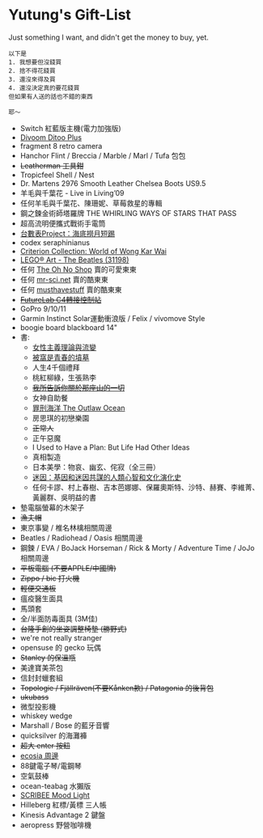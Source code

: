 # Yutung's Gift-List
Just something I want, and didn't get the money to buy, yet.

```
以下是
1. 我想要但沒錢買
2. 捨不得花錢買
3. 還沒來得及買
4. 還沒決定真的要花錢買
但如果有人送的話也不錯的東西

耶～
```

- Switch 紅藍版主機(電力加強版)
- [Divoom Ditoo Plus](https://hk.pinkoi.com/product/vSypJEPq)
- fragment 8 retro camera
- Hanchor Flint / Breccia / Marble / Marl / Tufa 包包
- ~~Leatherman 工具鉗~~
- Tropicfeel Shell / Nest
- Dr. Martens 2976 Smooth Leather Chelsea Boots US9.5
- 羊毛與千葉花 - Live in Living’09
- 任何羊毛與千葉花、陳珊妮、草莓救星的專輯
- 鋼之鍊金術師塔羅牌 THE WHIRLING WAYS OF STARS THAT PASS
- 超高流明便攜式戰術手電筒
- [台數表Project：海底撈月短踢](https://www.versetw.com/products/mahjongg-t-shirt-1-1)
- codex seraphinianus
- [Criterion Collection: World of Wong Kar Wai](https://www.criterion.com/boxsets/4117-world-of-wong-kar-wai)
- [LEGO® Art - The Beatles (31198)](https://www.lego.com/en-us/product/tbd-music-2020-31198)
- 任何 [The Oh No Shop](https://www.theohnoshop.com/) 賣的可愛東東
- 任何 [mr-sci.net](https://mr-sci.net/) 賣的酷東東
- 任何 [musthavestuff](https://musthavestuff.com/) 賣的酷東東
- ~~[FutureLab C4轉接控制站](https://futurelab.tw/collections/3cc/products/xbomb)~~
- GoPro 9/10/11
- Garmin Instinct Solar運動衝浪版 / Felix / vívomove Style
- boogie board blackboard 14"
- 書: 
  - [女性主義理論與流變](https://www.taaze.tw/goods/11100868326.html)
  - [被窩是青春的墳墓](https://www.taaze.tw/products/11100922208.html)
  - 人生4千個禮拜
  - 桃紅柳綠，生張熟李
  - ~~[我所告訴你關於那座山的一切](https://www.taaze.tw/products/11100879025.html)~~
  - 女神自助餐
  - [罪刑海洋 The Outlaw Ocean](https://www.books.com.tw/products/0010860359)
  - 房思琪的初戀樂園
  - ~~正常人~~
  - 正午惡魔
  - I Used to Have a Plan: But Life Had Other Ideas
  - 真相製造
  - 日本美學：物哀、幽玄、侘寂（全三冊）
  - [迷因：基因和迷因共謀的人類心智和文化演化史](https://www.twreporter.org/a/bookreview-the-meme-machine)
  - 任何卡謬、村上春樹、吉本芭娜娜、保羅奧斯特、沙特、赫賽、李維菁、黃麗群、吳明益的書
- 墊電腦螢幕的木架子
- ~~漁夫帽~~
- 東京事變 / 椎名林檎相關周邊
- Beatles / Radiohead / Oasis 相關周邊
- 鋼鍊 / EVA / BoJack Horseman / Rick & Morty / Adventure Time / JoJo 相關周邊
- ~~平板電腦 (不要APPLE/中國牌)~~
- ~~Zippo / bic 打火機~~
- ~~輕便交通板~~
- 瘟疫醫生面具
- 馬頭套
- 全/半面防毒面具 (3M佳)
- ~~台隆手創的坐姿調整椅墊 (勝野式)~~
- we're not really stranger
- opensuse 的 gecko 玩偶
- ~~Stanley 的保溫瓶~~
- 美達寶美茶包
- 信封封蠟套組
- ~~Topologie / Fjällräven(不要Kånken款) / Patagonia 的後背包~~
- ~~ukubass~~
- 微型投影機
- whiskey wedge
- Marshall / Bose 的藍牙音響
- quicksilver 的海灘褲
- ~~超大 enter 按鈕~~
- [ecosia 周邊](https://ecosiashop.com/)
- 88鍵電子琴/電鋼琴
- 空氣鼓棒
- ocean-teabag 水獺版
- [SCRIBEE Mood Light](https://www.see-art.com/products/scribee-mood-light)
- Hilleberg 紅標/黃標 三人帳
- Kinesis Advantage 2 鍵盤
- aeropress 野營咖啡機

